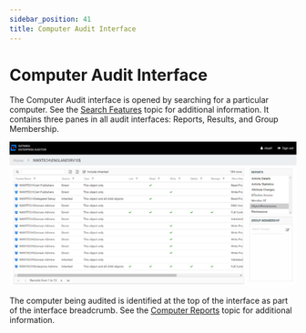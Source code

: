 ```yaml
---
sidebar_position: 41
title: Computer Audit Interface
---
```


# Computer Audit Interface

The Computer Audit interface is opened by searching for a particular computer. See the [Search Features](Search "Search Features") topic for additional information. It contains three panes in all audit interfaces: Reports, Results, and Group Membership.

![Computer Audit Interface](../../../../../../../static/Content/Resources/Images/Access/InformationCenter/ResourceAudit/Navigate/ComputerAuditInterface.png "Computer Audit Interface")

The computer being audited is identified at the top of the interface as part of the interface breadcrumb. See the [Computer Reports](../Computer/Overview "Computer Reports") topic for additional information.